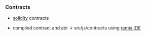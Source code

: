 ### Contracts

+ [solidity](https://solidity.readthedocs.io/en/develop/) contracts

+ compiled contract and abi -> src/js/contracts using [remix IDE](https://remix.ethereum.org/)
